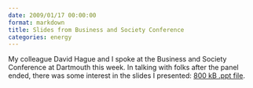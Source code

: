```yaml
---
date: 2009/01/17 00:00:00
format: markdown
title: Slides from Business and Society Conference
categories: energy
---
```

My colleague David Hague and I spoke at the Business and Society Conference at Dartmouth this week. In talking with folks after the panel ended, there was some interest in the slides I presented: <a href='http://pingswept.org/files/brandon-stafford-tuck-dartmouth-bsc-conference-2009-01-15.ppt'>800 kB .ppt file</a>.
